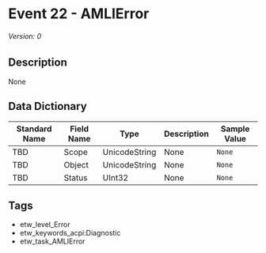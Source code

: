# Event 22 - AMLIError
###### Version: 0

## Description
None

## Data Dictionary
|Standard Name|Field Name|Type|Description|Sample Value|
|---|---|---|---|---|
|TBD|Scope|UnicodeString|None|`None`|
|TBD|Object|UnicodeString|None|`None`|
|TBD|Status|UInt32|None|`None`|

## Tags
* etw_level_Error
* etw_keywords_acpi:Diagnostic
* etw_task_AMLIError